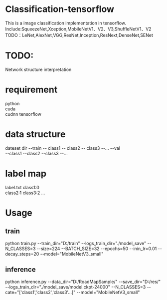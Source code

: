 # Classification-tensorflow
This is a image classification implementation in tensorflow. 
Include:SqueezeNet,Xception,MobileNetV1、V2、V3,ShuffleNetV1、V2 
TODO：LeNet,AlexNet,VGG,ResNet,Inception,ResNext,DenseNet,SENet 

# TODO:
Network structure interpretation 

# requirement
python  
cuda  
cudnn 
tensorflow 

# data structure
dateset dir 
  --train 
    -- class1 
    -- class2 
    -- class3 
    --... 
  --val  
    --class1 
    --class2 
    --class3 
    --... 
# label map
label.txt 
  class1:0  
  class2:1 
  class3:2 
  ... 
# Usage
## train
python train.py --train_dir="D:/train" 
		--logs_train_dir="./model_save" 
		--N_CLASSES=3 
		--size=224 
		--BATCH_SIZE=32 
		--epochs=50 
		--inin_lr=0.01 
		--decay_steps=20 
		--model="MobileNetV3_small" 
## inference
python inference.py --data_dir="D:/RoadMapSample/" 
		                --save_dir="D:/res/" 
		                --logs_train_dir="./model_save/model.ckpt-24000" 
	                  	--N_CLASSES=3 
	                 	 --cate="['class1','class2','class3'...]" 
		                --model="MobileNetV3_small" 
    

